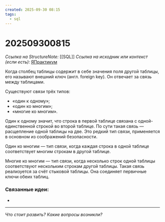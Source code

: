 ```yaml
---
created: 2025-09-30 08:15
tags:
  - sql
---
```

# 202509300815
*Ссылка на StructureNote:* [[SQL]]
*Ссылка на исходник или контекст (если есть):* [ЯПрактикум](https://practicum.yandex.ru/learn/backend-nodejs/courses/a4214ab0-2146-4152-b90e-651bf4c7ca5e/sprints/564244/topics/1b53ba64-4733-4307-b1cd-4bdadedf0af9/lessons/41e0b08a-0070-4ebb-b5c9-307e1b60faf5/)

Когда столбец таблицы содержит в себе значения поля другой таблицы, его называют внешний ключ (англ. foreign key). Он отвечает за связь между таблицами.

Существуют связи трёх типов:

- «один к одному»;
- «один ко многим»;
- «многие ко многим».

Один к одному значит, что строка в первой таблице связана с одной-единственной строкой во второй таблице. По сути такая связь — расщепление одной таблицы на две. Это редкий тип связи, применяется в основном из соображений безопасности.

Один ко многим — тип связи, когда каждая строка в одной таблице соответствует многим строкам в другой таблице.

Многие ко многим — тип связи, когда несколько строк одной таблицы соответствуют нескольким строкам другой таблицы. Такая связь реализуется за счёт стыковой таблицы. Она соединяет первичные ключи обеих таблиц.


### Связанные идеи:
* 
---

*Что стоит развить? Какие вопросы возникли?*